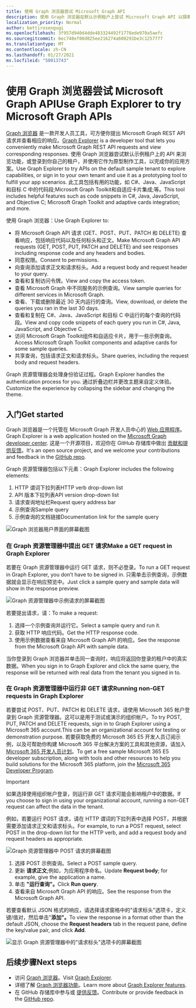 ```yaml
---
title: 使用 Graph 浏览器尝试 Microsoft Graph API
description: 使用 Graph 浏览器在默认示例租户上尝试 Microsoft Graph API 以探索功能，或登录到你自己的租户，并使用它作为原型工具实现你的应用方案。
localization_priority: Normal
author: bettirosengugi
ms.openlocfilehash: 3f957d940d4dde483324492f1778ede970a5aefc
ms.sourcegitcommit: 6ec748ef00d025ee216274a608291be3c1257777
ms.translationtype: MT
ms.contentlocale: zh-CN
ms.lasthandoff: 01/27/2021
ms.locfileid: "50013743"
---
```

# <a name="use-graph-explorer-to-try-microsoft-graph-apis"></a><span data-ttu-id="4c29e-103">使用 Graph 浏览器尝试 Microsoft Graph API</span><span class="sxs-lookup"><span data-stu-id="4c29e-103">Use Graph Explorer to try Microsoft Graph APIs</span></span>

<span data-ttu-id="4c29e-104">[Graph 浏览器](https://developer.microsoft.com/graph/graph-explorer/) 是一款开发人员工具，可方便你提出 Microsoft Graph REST API 请求并查看相应的响应。</span><span class="sxs-lookup"><span data-stu-id="4c29e-104">[Graph Explorer](https://developer.microsoft.com/graph/graph-explorer/) is a developer tool that lets you conveniently make Microsoft Graph REST API requests and view corresponding responses.</span></span> <span data-ttu-id="4c29e-105">使用 Graph 浏览器尝试默认示例租户上的 API 来浏览功能，或登录到你自己的租户，并使用它作为原型制作工具，以完成你的应用方案。</span><span class="sxs-lookup"><span data-stu-id="4c29e-105">Use Graph Explorer to try APIs on the default sample tenant to explore capabilities, or sign in to your own tenant and use it as a prototyping tool to fulfill your app scenarios.</span></span> <span data-ttu-id="4c29e-106">此工具包括有用的功能，如 C#、Java、JavaScript 和目标 C 中的代码段;Microsoft Graph Toolkit和自适应卡片集成;等。</span><span class="sxs-lookup"><span data-stu-id="4c29e-106">This tool includes helpful features such as code snippets in C#, Java, JavaScript, and Objective C; Microsoft Graph Toolkit and adaptive cards integration; and more.</span></span>

<span data-ttu-id="4c29e-107">使用 Graph 浏览器：</span><span class="sxs-lookup"><span data-stu-id="4c29e-107">Use Graph Explorer to:</span></span>

- <span data-ttu-id="4c29e-108">将 Microsoft Graph API 请求 (GET、POST、PUT、PATCH 和 DELETE) 查看响应，包括响应代码以及任何标头和正文。</span><span class="sxs-lookup"><span data-stu-id="4c29e-108">Make Microsoft Graph API requests (GET, POST, PUT, PATCH and DELETE) and see responses including response code and any headers and bodies.</span></span>
- <span data-ttu-id="4c29e-109">同意权限。</span><span class="sxs-lookup"><span data-stu-id="4c29e-109">Consent to permissions.</span></span>
- <span data-ttu-id="4c29e-110">向查询添加请求正文和请求标头。</span><span class="sxs-lookup"><span data-stu-id="4c29e-110">Add a request body and request header to your query.</span></span>
- <span data-ttu-id="4c29e-111">查看和复制访问令牌。</span><span class="sxs-lookup"><span data-stu-id="4c29e-111">View and copy the access token.</span></span>
- <span data-ttu-id="4c29e-112">查看 Microsoft Graph 中不同服务的示例查询。</span><span class="sxs-lookup"><span data-stu-id="4c29e-112">View sample queries for different services in Microsoft Graph.</span></span>
- <span data-ttu-id="4c29e-113">查看、下载或删除最近 30 天内运行的查询。</span><span class="sxs-lookup"><span data-stu-id="4c29e-113">View, download, or delete the queries you ran in the last 30 days.</span></span>
- <span data-ttu-id="4c29e-114">查看和复制在 C#、Java、JavaScript 和目标 C 中运行的每个查询的代码段。</span><span class="sxs-lookup"><span data-stu-id="4c29e-114">View and copy code snippets of each query you run in C#, Java, JavaScript, and Objective C.</span></span>
- <span data-ttu-id="4c29e-115">访问 Microsoft Graph Toolkit组件和自适应卡片，用于一些示例查询。</span><span class="sxs-lookup"><span data-stu-id="4c29e-115">Access Microsoft Graph Toolkit components and adaptive cards for some sample queries.</span></span>
- <span data-ttu-id="4c29e-116">共享查询，包括请求正文和请求标头。</span><span class="sxs-lookup"><span data-stu-id="4c29e-116">Share queries, including the request body and request headers.</span></span>

<span data-ttu-id="4c29e-117">Graph 资源管理器会处理身份验证过程。</span><span class="sxs-lookup"><span data-stu-id="4c29e-117">Graph Explorer handles the authentication process for you.</span></span> <span data-ttu-id="4c29e-118">通过折叠边栏并更改主题来自定义体验。</span><span class="sxs-lookup"><span data-stu-id="4c29e-118">Customize the experience by collapsing the sidebar and changing the theme.</span></span>

## <a name="get-started"></a><span data-ttu-id="4c29e-119">入门</span><span class="sxs-lookup"><span data-stu-id="4c29e-119">Get started</span></span>

<span data-ttu-id="4c29e-120">Graph 浏览器是一个托管在 Microsoft Graph 开发人员中心的 [Web 应用程序](https://developer.microsoft.com/en-us/graph/graph-explorer)。</span><span class="sxs-lookup"><span data-stu-id="4c29e-120">Graph Explorer is a web application hosted on the [Microsoft Graph developer center](https://developer.microsoft.com/en-us/graph/graph-explorer).</span></span> <span data-ttu-id="4c29e-121">这是一个开源项目，欢迎你在 GitHub 存储库中做出 [贡献和提供反馈](https://github.com/microsoftgraph/microsoft-graph-explorer-v4)。</span><span class="sxs-lookup"><span data-stu-id="4c29e-121">It's an open source project,  and we welcome your contributions and feedback in the [GitHub repo](https://github.com/microsoftgraph/microsoft-graph-explorer-v4).</span></span>

<span data-ttu-id="4c29e-122">Graph 资源管理器包括以下元素：</span><span class="sxs-lookup"><span data-stu-id="4c29e-122">Graph Explorer includes the following elements:</span></span>

1. <span data-ttu-id="4c29e-123">HTTP 谓词下拉列表</span><span class="sxs-lookup"><span data-stu-id="4c29e-123">HTTP verb drop-down list</span></span>
2. <span data-ttu-id="4c29e-124">API 版本下拉列表</span><span class="sxs-lookup"><span data-stu-id="4c29e-124">API version drop-down list</span></span>
3. <span data-ttu-id="4c29e-125">请求查询地址栏</span><span class="sxs-lookup"><span data-stu-id="4c29e-125">Request query address bar</span></span>
4. <span data-ttu-id="4c29e-126">示例查询</span><span class="sxs-lookup"><span data-stu-id="4c29e-126">Sample query</span></span>
5. <span data-ttu-id="4c29e-127">示例查询的文档链接</span><span class="sxs-lookup"><span data-stu-id="4c29e-127">Documentation link for the sample query</span></span>

![Graph 浏览器用户界面的屏幕截图](./images/getting-started.png)

### <a name="make-a-get-request-in-graph-explorer"></a><span data-ttu-id="4c29e-129">在 Graph 资源管理器中提出 GET 请求</span><span class="sxs-lookup"><span data-stu-id="4c29e-129">Make a GET request in Graph Explorer</span></span>

<span data-ttu-id="4c29e-130">若要在 Graph 资源管理器中运行 GET 请求，则不必登录。</span><span class="sxs-lookup"><span data-stu-id="4c29e-130">To run a GET request in Graph Explorer, you don’t have to be signed in.</span></span> <span data-ttu-id="4c29e-131">只需单击示例查询，示例数据就会显示在响应预览中。</span><span class="sxs-lookup"><span data-stu-id="4c29e-131">Just click a sample query and sample data will show in the response preview.</span></span> 

![Graph 资源管理器中示例请求的屏幕截图](./images/making-a-get-request.png)

<span data-ttu-id="4c29e-133">若要提出请求，请：</span><span class="sxs-lookup"><span data-stu-id="4c29e-133">To make a request:</span></span>

1. <span data-ttu-id="4c29e-134">选择一个示例查询并运行它。</span><span class="sxs-lookup"><span data-stu-id="4c29e-134">Select a sample query and run it.</span></span>
2. <span data-ttu-id="4c29e-135">获取 HTTP 响应代码。</span><span class="sxs-lookup"><span data-stu-id="4c29e-135">Get the HTTP response code.</span></span>
3. <span data-ttu-id="4c29e-136">使用示例数据查看来自 Microsoft Graph API 的响应。</span><span class="sxs-lookup"><span data-stu-id="4c29e-136">See the response from the Microsoft Graph API with sample data.</span></span>

<span data-ttu-id="4c29e-137">当你登录到 Graph 浏览器并单击同一查询时，响应将返回你登录的租户中的真实数据。</span><span class="sxs-lookup"><span data-stu-id="4c29e-137">When you sign in to Graph Explorer and click the same query, the response will be returned with real data from the tenant you signed in to.</span></span>

### <a name="running-non-get-requests-in-graph-explorer"></a><span data-ttu-id="4c29e-138">在 Graph 资源管理器中运行非 GET 请求</span><span class="sxs-lookup"><span data-stu-id="4c29e-138">Running non-GET requests in Graph Explorer</span></span>

<span data-ttu-id="4c29e-139">若要尝试 POST、PUT、PATCH 和 DELETE 请求，请使用 Microsoft 365 帐户登录到 Graph 资源管理器。这可以是用于测试或演示的组织帐户。</span><span class="sxs-lookup"><span data-stu-id="4c29e-139">To try POST, PUT, PATCH and DELETE requests, sign in to Graph Explorer using a Microsoft 365 account.This can be an organizational account for testing or demonstration purpose.</span></span> <span data-ttu-id="4c29e-140">若要获取免费的 Microsoft 365 E5 开发人员订阅示例，以及可帮助你构建 Microsoft 365 平台解决方案的工具和其他资源，请加入 [Microsoft 365 开发人员计划](https://developer.microsoft.com/microsoft-365/dev-program)。</span><span class="sxs-lookup"><span data-stu-id="4c29e-140">To get a free sample Microsoft 365 E5 developer subscription, along with tools and other resources to help you build solutions for the Microsoft 365 platform, join the [Microsoft 365 Developer Program](https://developer.microsoft.com/microsoft-365/dev-program).</span></span> 

>[!IMPORTANT]
><span data-ttu-id="4c29e-141">如果选择使用组织帐户登录，则运行非 GET 请求可能会影响租户中的数据。</span><span class="sxs-lookup"><span data-stu-id="4c29e-141">If you choose to sign in using your organizational account, running a non-GET request can affect the data in the tenant.</span></span>

<span data-ttu-id="4c29e-142">例如，若要运行 POST 请求，请在 HTTP 谓词的下拉列表中选择 POST，并根据需要添加请求正文和请求标头。</span><span class="sxs-lookup"><span data-stu-id="4c29e-142">For example, to run a POST request, select POST in the drop-down list for the HTTP verb, and add a request body and request headers as appropriate.</span></span>

![Graph 资源管理器中 POST 请求的屏幕截图](./images/making-a-post-request.png)

1. <span data-ttu-id="4c29e-144">选择 POST 示例查询。</span><span class="sxs-lookup"><span data-stu-id="4c29e-144">Select a POST sample query.</span></span>
2. <span data-ttu-id="4c29e-145">更新 **请求正文**;例如，为应用程序命名。</span><span class="sxs-lookup"><span data-stu-id="4c29e-145">Update **Request body**; for example, give the application a name.</span></span>
3. <span data-ttu-id="4c29e-146">单击 **"运行查询"。**</span><span class="sxs-lookup"><span data-stu-id="4c29e-146">Click **Run query**.</span></span>
4. <span data-ttu-id="4c29e-147">查看来自 Microsoft Graph API 的响应。</span><span class="sxs-lookup"><span data-stu-id="4c29e-147">See the response from the Microsoft Graph API.</span></span>

<span data-ttu-id="4c29e-148">若要查看默认 JSON 格式的响应，请选择请求窗格中的"请求标头"选项卡，定义键/值对，然后单击"**添加"。**</span><span class="sxs-lookup"><span data-stu-id="4c29e-148">To view the response in a format other than the default JSON, choose the **Request headers** tab in the request pane, define the key/value pair, and click **Add**.</span></span>

![显示 Graph 资源管理器中的"请求标头"选项卡的屏幕截图](./images/adding-key-value-pairs.png)

## <a name="next-steps"></a><span data-ttu-id="4c29e-150">后续步骤</span><span class="sxs-lookup"><span data-stu-id="4c29e-150">Next steps</span></span>

- <span data-ttu-id="4c29e-151">访问 [Graph 浏览器](https://developer.microsoft.com/graph/graph-explorer/)。</span><span class="sxs-lookup"><span data-stu-id="4c29e-151">Visit [Graph Explorer](https://developer.microsoft.com/graph/graph-explorer/).</span></span>
- <span data-ttu-id="4c29e-152">详细了解 [Graph 浏览器功能](./graph-explorer-features.md)。</span><span class="sxs-lookup"><span data-stu-id="4c29e-152">Learn more about [Graph Explorer features](./graph-explorer-features.md).</span></span>
- <span data-ttu-id="4c29e-153">在 GitHub 存储库中参与或 [提供反馈](https://github.com/microsoftgraph/microsoft-graph-explorer-v4/issues/new/choose)。</span><span class="sxs-lookup"><span data-stu-id="4c29e-153">Contribute or provide feedback in the [GitHub repo](https://github.com/microsoftgraph/microsoft-graph-explorer-v4/issues/new/choose).</span></span>
